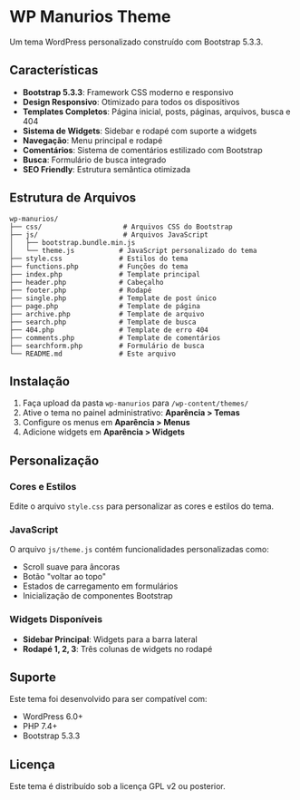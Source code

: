 # WP Manurios Theme

Um tema WordPress personalizado construído com Bootstrap 5.3.3.

## Características

- **Bootstrap 5.3.3**: Framework CSS moderno e responsivo
- **Design Responsivo**: Otimizado para todos os dispositivos
- **Templates Completos**: Página inicial, posts, páginas, arquivos, busca e 404
- **Sistema de Widgets**: Sidebar e rodapé com suporte a widgets
- **Navegação**: Menu principal e rodapé
- **Comentários**: Sistema de comentários estilizado com Bootstrap
- **Busca**: Formulário de busca integrado
- **SEO Friendly**: Estrutura semântica otimizada

## Estrutura de Arquivos

```
wp-manurios/
├── css/                    # Arquivos CSS do Bootstrap
├── js/                     # Arquivos JavaScript
│   ├── bootstrap.bundle.min.js
│   └── theme.js           # JavaScript personalizado do tema
├── style.css              # Estilos do tema
├── functions.php          # Funções do tema
├── index.php              # Template principal
├── header.php             # Cabeçalho
├── footer.php             # Rodapé
├── single.php             # Template de post único
├── page.php               # Template de página
├── archive.php            # Template de arquivo
├── search.php             # Template de busca
├── 404.php                # Template de erro 404
├── comments.php           # Template de comentários
├── searchform.php         # Formulário de busca
└── README.md              # Este arquivo
```

## Instalação

1. Faça upload da pasta `wp-manurios` para `/wp-content/themes/`
2. Ative o tema no painel administrativo: **Aparência > Temas**
3. Configure os menus em **Aparência > Menus**
4. Adicione widgets em **Aparência > Widgets**

## Personalização

### Cores e Estilos
Edite o arquivo `style.css` para personalizar as cores e estilos do tema.

### JavaScript
O arquivo `js/theme.js` contém funcionalidades personalizadas como:
- Scroll suave para âncoras
- Botão "voltar ao topo"
- Estados de carregamento em formulários
- Inicialização de componentes Bootstrap

### Widgets Disponíveis
- **Sidebar Principal**: Widgets para a barra lateral
- **Rodapé 1, 2, 3**: Três colunas de widgets no rodapé

## Suporte

Este tema foi desenvolvido para ser compatível com:
- WordPress 6.0+
- PHP 7.4+
- Bootstrap 5.3.3

## Licença

Este tema é distribuído sob a licença GPL v2 ou posterior.
